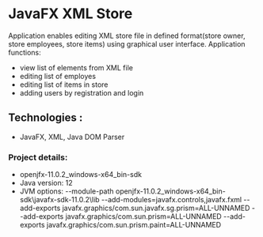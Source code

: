 # JavaFX XML Store
Application enables editing XML store file in defined format(store owner, 
store employees, store items) using graphical user interface.
Application functions:
- view list of elements from XML file
- editing list of employes
- editing list of items in store
- adding users by registration and login
##  Technologies : 
- JavaFX, XML, Java DOM Parser
### Project details:
- openjfx-11.0.2_windows-x64_bin-sdk
- Java version: 12
- JVM options:
--module-path openjfx-11.0.2_windows-x64_bin-sdk\javafx-sdk-11.0.2\lib
--add-modules=javafx.controls,javafx.fxml
--add-exports javafx.graphics/com.sun.javafx.sg.prism=ALL-UNNAMED
--add-exports javafx.graphics/com.sun.prism=ALL-UNNAMED
--add-exports javafx.graphics/com.sun.prism.paint=ALL-UNNAMED